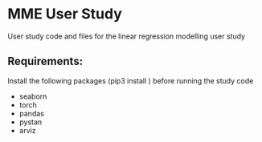 # MME User Study

User study code and files for the linear regression modelling user study

## Requirements:
Install the following packages (pip3 install <NAME>) before running the study code
- seaborn
- torch
- pandas
- pystan
- arviz